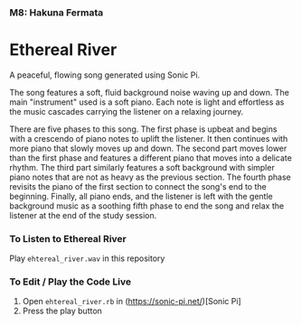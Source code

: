 ### M8: Hakuna Fermata
# Ethereal River

A peaceful, flowing song generated using Sonic Pi. 

The song features a soft, fluid background noise waving up and down. 
The main "instrument" used is a soft piano. Each note is light 
and effortless as the music cascades carrying the listener on a 
relaxing journey. 

There are five phases to this song. The first phase is upbeat
and begins with a crescendo of piano notes to uplift the listener.
It then continues with more piano that slowly moves up and down. 
The second part moves lower than the first phase and features a 
different piano that moves into a delicate rhythm. The third part
similarly features a soft background with simpler piano notes
that are not as heavy as the previous section. The fourth phase revisits
the piano of the first section to connect the song's end to the beginning.
Finally, all piano ends, and the listener is left with the gentle background
music as a soothing fifth phase to end the song and relax the listener at 
the end of the study session. 


### To Listen to Ethereal River 
Play `ehtereal_river.wav` in this repository

### To Edit / Play the Code Live
1) Open `ehtereal_river.rb` in (https://sonic-pi.net/)[Sonic Pi]
2) Press the play button 
